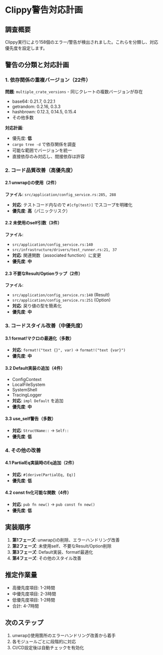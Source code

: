 # Clippy警告対応計画

## 調査概要
Clippy実行により158個のエラー/警告が検出されました。これらを分類し、対応優先度を設定します。

## 警告の分類と対応計画

### 1. 依存関係の重複バージョン（22件）
**問題**: `multiple_crate_versions` - 同じクレートの複数バージョンが存在
- base64: 0.21.7, 0.22.1
- getrandom: 0.2.16, 0.3.3
- hashbrown: 0.12.3, 0.14.5, 0.15.4
- その他多数

**対応計画**:
- 優先度: **低**
- `cargo tree -d` で依存関係を調査
- 可能な範囲でバージョンを統一
- 直接依存のみ対応し、間接依存は許容

### 2. コード品質改善（高優先度）

#### 2.1 unwrap()の使用（2件）
**ファイル**: `src/application/config_service.rs:285, 288`
- **対応**: テストコード内なので `#[cfg(test)]` でスコープを明確化
- **優先度**: **高**（パニックリスク）

#### 2.2 未使用のself引数（3件）
**ファイル**: 
- `src/application/config_service.rs:140`
- `src/infrastructure/drivers/test_runner.rs:21, 37`
- **対応**: 関連関数（associated function）に変更
- **優先度**: **中**

#### 2.3 不要なResult/Optionラップ（2件）
**ファイル**: 
- `src/application/config_service.rs:140` (Result)
- `src/application/config_service.rs:251` (Option)
- **対応**: 戻り値の型を簡素化
- **優先度**: **中**

### 3. コードスタイル改善（中優先度）

#### 3.1 format!マクロの最適化（多数）
- **対応**: `format!("text {}", var)` → `format!("text {var}")`
- **優先度**: **中**

#### 3.2 Default実装の追加（4件）
- ConfigContext
- LocalFileSystem
- SystemShell
- TracingLogger
- **対応**: `impl Default` を追加
- **優先度**: **中**

#### 3.3 use_self警告（多数）
- **対応**: `StructName::` → `Self::`
- **優先度**: **低**

### 4. その他の改善

#### 4.1 PartialEq実装時のEq追加（2件）
- **対応**: `#[derive(PartialEq, Eq)]`
- **優先度**: **低**

#### 4.2 const fn化可能な関数（4件）
- **対応**: `pub fn new()` → `pub const fn new()`
- **優先度**: **低**

## 実装順序
1. **第1フェーズ**: unwrap()の削除、エラーハンドリング改善
2. **第2フェーズ**: 未使用self、不要なResult/Option削除
3. **第3フェーズ**: Default実装、format!最適化
4. **第4フェーズ**: その他のスタイル改善

## 推定作業量
- 高優先度項目: 1-2時間
- 中優先度項目: 2-3時間
- 低優先度項目: 1-2時間
- 合計: 4-7時間

## 次のステップ
1. unwrap()使用箇所のエラーハンドリング改善から着手
2. 各モジュールごとに段階的に対応
3. CI/CD設定後は自動チェックを有効化